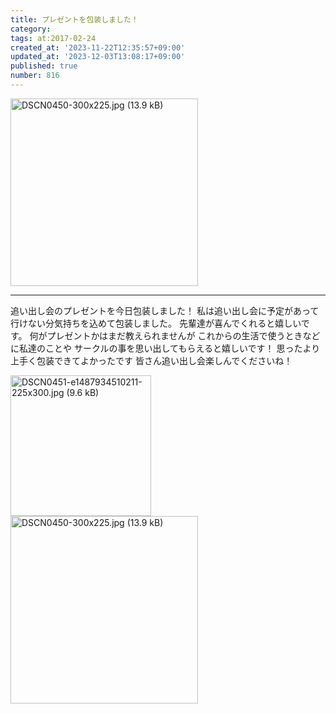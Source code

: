 ```yaml
---
title: プレゼントを包装しました！
category:
tags: at:2017-02-24
created_at: '2023-11-22T12:35:57+09:00'
updated_at: '2023-12-03T13:08:17+09:00'
published: true
number: 816
---
```


<img width="300" alt="DSCN0450-300x225.jpg (13.9 kB)" src="/img/816/abb7cc77-adff-432a-8752-7d3d8c330377.webp">

---
追い出し会のプレゼントを今日包装しました！
私は追い出し会に予定があって行けない分気持ちを込めて包装しました。
先輩達が喜んでくれると嬉しいです。
何がプレゼントかはまだ教えられませんが
これからの生活で使うときなどに私達のことや
サークルの事を思い出してもらえると嬉しいです！
思ったより上手く包装できてよかったです
皆さん追い出し会楽しんでくださいね！

<img width="225" alt="DSCN0451-e1487934510211-225x300.jpg (9.6 kB)" src="/img/816/b72335a3-06f5-486e-b38b-bb9fab5d1b20.webp">
<img width="300" alt="DSCN0450-300x225.jpg (13.9 kB)" src="/img/816/abb7cc77-adff-432a-8752-7d3d8c330377.webp">

